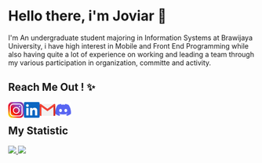 # Hello there, i'm Joviar 🙌

I'm An undergraduate student majoring in Information Systems at Brawijaya University, i have high interest in Mobile and Front End Programming while also having quite a lot of experience on working and leading a team through my various participation in organization, committe and activity.

## Reach Me Out ! ✨

<a href="https://www.instagram.com/jo.vi.ar/">
  <img align="left" alt="Joviar's Instagram" width="32px" src="https://raw.githubusercontent.com/Joviar27/Joviar27/main/instagram.png" />
</a> 
<a href="https://www.linkedin.com/in/joyvianoktya">
  <img align="left" alt="Joviar's Linkedin" width="32px" src="https://raw.githubusercontent.com/Joviar27/Joviar27/main/linkedin.svg" />
</a> 
<a href="mailto: joyviar2706@gmail.com">
  <img align="left" alt="Joviar's Email" width="32px" src="https://raw.githubusercontent.com/Joviar27/Joviar27/main/mail.png" />
</a>
<a href="https://discord.com/users/477452177171021824">
  <img align="left" alt="Joviar's Discord" width="32px" src="https://raw.githubusercontent.com/Joviar27/Joviar27/main/discord.svg" />
</a>
<br>

## My Statistic

<p align="left">
<a href="https://github.com/Joviar27">
  <img height="180em" src="https://github-readme-stats-eight-theta.vercel.app/api?username=Joviar27&show_icons=true&theme=synthwave&include_all_commits=true&count_private=true"/>
  <img height="180em" src="https://github-readme-stats-eight-theta.vercel.app/api/top-langs/?username=Joviar27&layout=compact&langs_count=8&theme=synthwave"/>
</a>
</p>

<!--
**Joviar27/Joviar27** is a ✨ _special_ ✨ repository because its `README.md` (this file) appears on your GitHub profile.

Here are some ideas to get you started:

- 🔭 I’m currently working on ...
- 🌱 I’m currently learning ...
- 👯 I’m looking to collaborate on ...
- 🤔 I’m looking for help with ...
- 💬 Ask me about ...
- 📫 How to reach me: ...
- 😄 Pronouns: ...
- ⚡ Fun fact: ...
-->
